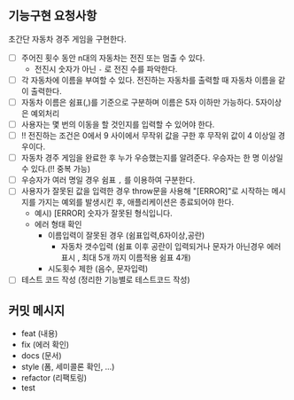 ## 기능구현 요청사항
초간단 자동차 경주 게임을 구현한다.

 - [ ] 주어진 횟수 동안 n대의 자동차는 전진 또는 멈출 수 있다.
   - 전진시 숫자가 아닌 `-` 로 전진 수를 파악한다. 
 - [ ] 각 자동차에 이름을 부여할 수 있다. 전진하는 자동차를 출력할 때 자동차 이름을 같이 출력한다.
 - [ ] 자동차 이름은 쉼표(,)를 기준으로 구분하며 이름은 5자 이하만 가능하다. 5자이상은 예외처리
 - [ ] 사용자는 몇 번의 이동을 할 것인지를 입력할 수 있어야 한다.
 - [ ] !! 전진하는 조건은 0에서 9 사이에서 무작위 값을 구한 후 무작위 값이 4 이상일 경우이다.
 - [ ] 자동차 경주 게임을 완료한 후 누가 우승했는지를 알려준다. 우승자는 한 명 이상일 수 있다.(!! 중복 가능)
 - [ ] 우승자가 여러 명일 경우 쉼표 `,` 를 이용하여 구분한다.
 - [ ] 사용자가 잘못된 값을 입력한 경우 throw문을 사용해 "[ERROR]"로 시작하는 메시지를 가지는 예외를 발생시킨 후, 애플리케이션은 종료되어야 한다.
     - 예시) [ERROR] 숫자가 잘못된 형식입니다.
     - 에러 형태 확인
        - 이름입력이 잘못된 경우 (쉼표입력,6자이상,공란)
           - 자동차 갯수입력 (쉼표 이후 공란이 입력되거나 문자가 아닌경우 에러표시 , 최대 5개 까지 이름적용 쉼표 4개)
        - 시도횟수 제한 (음수, 문자입력)
 - [ ] 테스트 코드 작성 (정리한 기능별로 테스트코드 작성)  

## 커밋 메시지  
- feat (내용)
- fix (에러 확인)
- docs (문서)
- style (폼, 세미콜론 확인, …)
- refactor (리팩토링)
- test